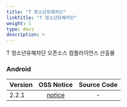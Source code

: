 ```yaml
---
title: "T 청소년유해차단"
linkTitle: "T 청소년유해차단"
weight: 1
type: docs
description: >
---
```

T 청소년유해차단 오픈소스 컴플라이언스 산출물

### Android

| Version | OSS Notice | Source Code |
|---|:---:|:---:|
| 2.2.1 | [notice](https://opensource.sktelecom.com/compliance_artifacts/t_hazard/android/2.2.1/T_Hazard_android_2.2.1_OSS_Notice.html)  | - |